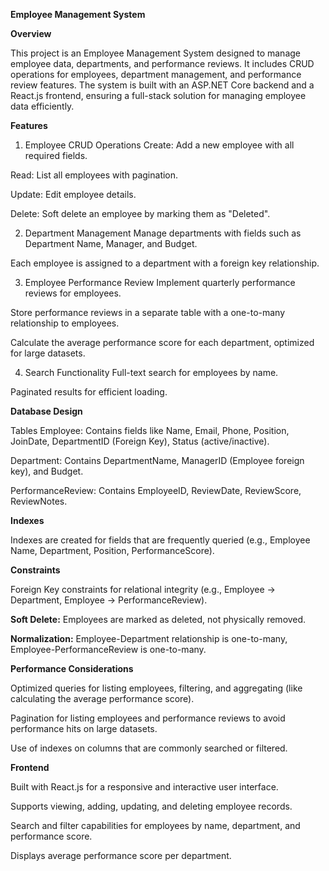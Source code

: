 **Employee Management System**

**Overview**

This project is an Employee Management System designed to manage employee data, departments, and performance reviews. It includes CRUD operations for employees, department management, and performance review features. The system is built with an ASP.NET Core backend and a React.js frontend, ensuring a full-stack solution for managing employee data efficiently.

**Features**

1. Employee CRUD Operations
Create: Add a new employee with all required fields.

Read: List all employees with pagination.

Update: Edit employee details.

Delete: Soft delete an employee by marking them as "Deleted".

2. Department Management
Manage departments with fields such as Department Name, Manager, and Budget.

Each employee is assigned to a department with a foreign key relationship.

3. Employee Performance Review
Implement quarterly performance reviews for employees.

Store performance reviews in a separate table with a one-to-many relationship to employees.

Calculate the average performance score for each department, optimized for large datasets.

4. Search Functionality
Full-text search for employees by name.

Paginated results for efficient loading.

**Database Design**

Tables
Employee: Contains fields like Name, Email, Phone, Position, JoinDate, DepartmentID (Foreign Key), Status (active/inactive).

Department: Contains DepartmentName, ManagerID (Employee foreign key), and Budget.

PerformanceReview: Contains EmployeeID, ReviewDate, ReviewScore, ReviewNotes.

**Indexes**

Indexes are created for fields that are frequently queried (e.g., Employee Name, Department, Position, PerformanceScore).

**Constraints**

Foreign Key constraints for relational integrity (e.g., Employee → Department, Employee → PerformanceReview).

**Soft Delete:** Employees are marked as deleted, not physically removed.

**Normalization:** Employee-Department relationship is one-to-many, Employee-PerformanceReview is one-to-many.

**Performance Considerations**

Optimized queries for listing employees, filtering, and aggregating (like calculating the average performance score).

Pagination for listing employees and performance reviews to avoid performance hits on large datasets.

Use of indexes on columns that are commonly searched or filtered.

**Frontend**

Built with React.js for a responsive and interactive user interface.

Supports viewing, adding, updating, and deleting employee records.

Search and filter capabilities for employees by name, department, and performance score.

Displays average performance score per department.
